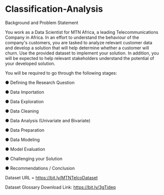 # Classification-Analysis

Background and Problem Statement

You work as a Data Scientist for MTN Africa, a leading Telecommunications Company in Africa. In an effort to understand the behaviour of the company's customers, you are tasked to analyze relevant customer data and develop a solution that will help determine whether a customer will churn. Use the provided dataset to implement your solution. In addition, you will be expected to help relevant stakeholders understand the potential of your developed solution.

You will be required to go through the following stages:

● Defining the Research Question

● Data Importation

● Data Exploration

● Data Cleaning

● Data Analysis (Univariate and Bivariate)

● Data Preparation

● Data Modeling

● Model Evaluation

● Challenging your Solution

● Recommendations / Conclusion

Dataset URL = https://bit.ly/MTNTelcoDataset

Dataset Glossary Download Link: https://bit.ly/3gTideq
